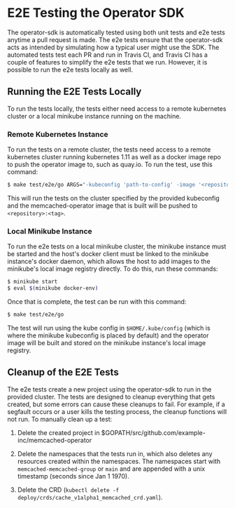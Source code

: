 # E2E Testing the Operator SDK

The operator-sdk is automatically tested using both unit tests and e2e tests anytime
a pull request is made. The e2e tests ensure that the operator-sdk acts as intended by
simulating how a typical user might use the SDK. The automated tests test each PR and run in
Travis CI, and Travis CI has a couple of features to simplify the e2e tests that we run.
However, it is possible to run the e2e tests locally as well.

## Running the E2E Tests Locally

To run the tests locally, the tests either need access to a remote kubernetes cluster or a
local minikube instance running on the machine.

### Remote Kubernetes Instance

To run the tests on a remote cluster, the tests need access to a remote kubernetes cluster
running kubernetes 1.11 as well as a docker image repo to push the operator image to,
such as quay.io. To run the test, use this command:

```sh
$ make test/e2e/go ARGS="-kubeconfig 'path-to-config' -image '<repository>:<tag>'"
```

This will run the tests on the cluster specified by the provided kubeconfig and the
memcached-operator image that is built will be pushed to `<repository>:<tag>`.

### Local Minikube Instance

To run the e2e tests on a local minikube cluster, the minikube instance must be
started and the host's docker client must be linked to the minikube instance's docker daemon,
which allows the host to add images to the minikube's local image registry directly.
To do this, run these commands:

```sh
$ minikube start
$ eval $(minikube docker-env)
```

Once that is complete, the test can be run with this command:

```sh
$ make test/e2e/go
```

The test will run using the kube config in `$HOME/.kube/config` (which is where the minikube
kubeconfig is placed by default) and the operator image will be built and stored on the
minikube instance's local image registry.

## Cleanup of the E2E Tests

The e2e tests create a new project using the operator-sdk to run in the provided
cluster. The tests are designed to cleanup everything that gets created, but some errors
can cause these cleanups to fail. For example, if a segfault occurs or a user kills the
testing process, the cleanup functions will not run. To manually clean up a test:

1. Delete the created project in $GOPATH/src/github.com/example-inc/memcached-operator

2. Delete the namespaces that the tests run in, which also deletes any resources created within the namespaces. The namespaces start with `memcached-memcached-group` or `main` and are appended with a unix timestamp (seconds since Jan 1 1970).

3. Delete the CRD (`kubectl delete -f deploy/crds/cache_v1alpha1_memcached_crd.yaml`).
